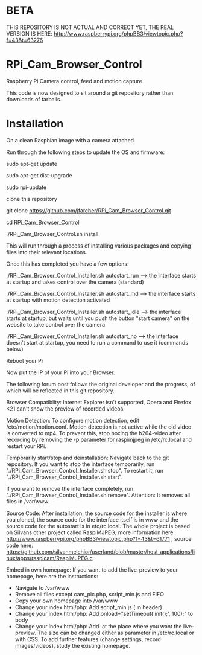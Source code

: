 BETA
====

THIS REPOSITORY IS NOT ACTUAL AND CORRECT YET, THE REAL VERSION IS HERE: http://www.raspberrypi.org/phpBB3/viewtopic.php?f=43&t=63276

RPi_Cam_Browser_Control
=======================

Raspberry Pi Camera control, feed and motion capture

This code is now designed to sit around a git repository rather than downloads of tarballs.

Installation
============
On a clean Raspbian image with a camera attached

Run through the following steps to update the OS and firmware:

sudo apt-get update

sudo apt-get dist-upgrade

sudo rpi-update


clone this repository

git clone https://github.com/jfarcher/RPi_Cam_Browser_Control.git

cd RPi_Cam_Browser_Control

./RPi_Cam_Browser_Control.sh install

This will run through a process of installing various packages and copying files into their relevant locations.

Once this has completed you have a few options:

./RPi_Cam_Browser_Control_Installer.sh autostart_run --> the interface starts at startup and takes control over the camera (standard)

./RPi_Cam_Browser_Control_Installer.sh autostart_md --> the interface starts at startup with motion detection activated

./RPi_Cam_Browser_Control_Installer.sh autostart_idle --> the interface starts at startup, but waits until you push the button "start camera" on the website to take control over the camera

./RPi_Cam_Browser_Control_Installer.sh autostart_no --> the interface doesn't start at startup, you need to run a command to use it (commands below) 

Reboot your Pi

Now put the IP of your Pi into your Browser.

The following forum post follows the original developer and the progress, of which will be reflected in this git repository.

Browser Compatiblity: Internet Explorer isn't supported, Opera and Firefox <21 can't show the preview of recorded videos.

Motion Detection: To configure motion detection, edit /etc/motion/motion.conf. Motion detection is not active while the old video is converted to mp4. To prevent this, stop boxing the h264-video after recording by removing the -p parameter for raspimjpeg in /etc/rc.local and restart your RPi.

Temporarily start/stop and deinstallation: Navigate back to the git repository. If you want to stop the interface temporarily, run "./RPi_Cam_Browser_Control_Installer.sh stop". To restart it, run "./RPi_Cam_Browser_Control_Installer.sh start".

If you want to remove the interface completely, run "./RPi_Cam_Browser_Control_Installer.sh remove". Attention: It removes all files in /var/www.

Source Code: After installation, the source code for the installer is where you cloned, the source code for the interface itself is in www and the source code for the autostart is in etc/rc.local. The whole project is based on Silvans other project called RaspiMJPEG, more information here: http://www.raspberrypi.org/phpBB3/viewtopic.php?f=43&t=61771 , source code here: 
https://github.com/silvanmelchior/userland/blob/master/host_applications/linux/apps/raspicam/RaspiMJPEG.c

Embed in own homepage: If you want to add the live-preview to your homepage, here are the instructions:
- Navigate to /var/www
- Remove all files except cam_pic.php, script_min.js and FIFO
- Copy your own homepage into /var/www
- Change your index.html/php: Add script_min.js (<script src="script_min.js"></script> in header)
- Change your index.html/php: Add onload="setTimeout('init();', 100);" to body
- Change your index.html/php: Add <img id="mjpeg_dest"> at the place where you want the live-preview.
The size can be changed either as parameter in /etc/rc.local or with CSS. To add further features (change settings, record images/videos), study the existing homepage.

